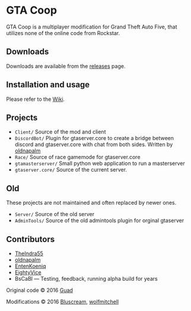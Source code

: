 # GTA Coop
GTA Coop is a multiplayer modification for Grand Theft Auto Five, that utilizes none of the online code from Rockstar.

## Downloads
Downloads are available from the [releases](https://github.com/oldnapalm/GTACoOp/releases) page.

## Installation and usage

Please refer to the [Wiki](https://github.com/oldnapalm/GTACoOp/wiki).

## Projects

* `Client/` Source of the mod and client 
* `DiscordBot/` Plugin for gtaserver.core to create a bridge between discord and gtaserver.core with chat from both sides. Written by [oldnapalm](https://github.com/oldnapalm)
* `Race/` Source of race gamemode for gtaserver.core
* `gtamasterserver/` Small python web application to run a masterserver
* `gtaserver.core/` Source of the current server.

## Old

These projects are not maintained and often replaced by newer ones.

* `Server/` Source of the old server
* `AdminTools/` Source of the old admintools plugin for orginal gtaserver

## Contributors

* [TheIndra55](https://github.com/theindra55)
* [oldnapalm](https://github.com/oldnapalm)
* [EntenKoeniq](https://github.com/EntenKoeniq)
* [EightyVice](https://github.com/EightyVice)
* BsCaBl — Testing, feedback, running alpha build for years

Original code © 2016 [Guad](https://github.com/Guad)

Modifications © 2016 [Bluscream](https://github.com/Bluscream), [wolfmitchell](https://github.com/soccermitchy)
